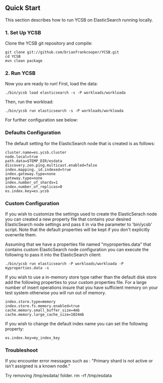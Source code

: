 <!--
Copyright (c) 2012 YCSB contributors. All rights reserved.

Licensed under the Apache License, Version 2.0 (the "License"); you
may not use this file except in compliance with the License. You
may obtain a copy of the License at

http://www.apache.org/licenses/LICENSE-2.0

Unless required by applicable law or agreed to in writing, software
distributed under the License is distributed on an "AS IS" BASIS,
WITHOUT WARRANTIES OR CONDITIONS OF ANY KIND, either express or
implied. See the License for the specific language governing
permissions and limitations under the License. See accompanying
LICENSE file.
-->

## Quick Start

This section describes how to run YCSB on ElasticSearch running locally. 

### 1. Set Up YCSB

Clone the YCSB git repository and compile:

    git clone git://github.com/brianfrankcooper/YCSB.git
    cd YCSB
    mvn clean package

### 2. Run YCSB
    
Now you are ready to run! First, load the data:

    ./bin/ycsb load elasticsearch -s -P workloads/workloada

Then, run the workload:

    ./bin/ycsb run elasticsearch -s -P workloads/workloada

For further configuration see below: 

### Defaults Configuration
The default setting for the ElasticSearch node that is created is as follows:

    cluster.name=es.ycsb.cluster
    node.local=true
    path.data=$TEMP_DIR/esdata
    discovery.zen.ping.multicast.enabled=false
    index.mapping._id.indexed=true
    index.gateway.type=none
    gateway.type=none
    index.number_of_shards=1
    index.number_of_replicas=0
    es.index.key=es.ycsb

### Custom Configuration
If you wish to customize the settings used to create the ElasticSerach node
you can created a new property file that contains your desired ElasticSearch 
node settings and pass it in via the parameter to 'bin/ycsb' script. Note that 
the default properties will be kept if you don't explicitly overwrite them.

Assuming that we have a properties file named "myproperties.data" that contains 
custom ElasticSearch node configuration you can execute the following to
pass it into the ElasticSearch client:


    ./bin/ycsb run elasticsearch -P workloads/workloada -P myproperties.data -s


If you wish to use a in-memory store type rather than the default disk store add 
the following properties to your custom properties file. For a large number of 
insert operations insure that you have sufficient memory on your test system 
otherwise you will run out of memory.

    index.store.type=memory
    index.store.fs.memory.enabled=true
    cache.memory.small_buffer_size=4mb
    cache.memory.large_cache_size=1024mb

If you wish to change the default index name you can set the following property:

    es.index.key=my_index_key

### Troubleshoot
If you encounter error messages such as :
"Primary shard is not active or isn't assigned is a known node."

Try removing /tmp/esdata/ folder. 
    rm -rf /tmp/esdata

